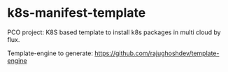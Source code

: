 # k8s-manifest-template
PCO project: K8S based template to install k8s packages in multi cloud by flux.

Template-engine to generate: https://github.com/rajughoshdev/template-engine
